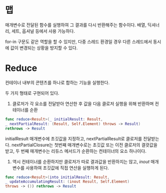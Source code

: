 # 맵

매개변수로 전달된 함수를 실행하여 그 결과를 다시 반환해주는 함수이다. 배열, 딕셔너리, 세트, 옵셔널 등에서 사용 가능하다.

for-in 구문도 같은 역할을 할 수 있지만, 다중 스레드 환경일 경우 다른 스레드에서 동시에 값이 변경되는 상황을 방지할 수 있다.

# Reduce

컨테이너 내부의 콘텐츠를 하나로 합하는 기능을 실행한다.

두 가지 형태로 구현되어 있다.

1. 클로저가 각 요소를 전달받아 연산한 후 값을 다음 클로저 실행을 위해 반환하며 컨테이너를 순환

```swift
func reduce<Result>(_ initialResult: Result,
_ nextPartialResult: (Result, Self.Element) throws -> Result)
rethrows -> Result
```

initialResult 매개변수에 초깃값을 지정하고, nextPartialResult로 클로저를 전달받는다. nextPartialClosure는 첫번째 매개변수로는 초깃값 또는 이전 클로저의 결괏값을 받고, 두 번째 매개변수는 리듀스 메서드가 순환하는 컨테이너의 요소 하나이다.

1. 역시 컨테이너를 순환하지만 클로저가 따로 결과값을 반환하지는 않고, *inout* 매개변수를 사용하여 초깃값에 직접 연산을 실행하게 된다.

```swift
func reduce<Result>(into initialResult: Result,
_ updateAccumulatingResult: (inout Result, Self.Element)
throws -> ()) rethrows -> Result
```
